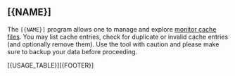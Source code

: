 ## [{NAME}]

The `[{NAME}]` program allows one to  manage and explore [monitor cache files](../../monitors/README.md). You may list cache entries, check for duplicate or invalid cache entries (and optionally remove them). Use the tool with caution and please make sure to backup your data before proceeding.

[{USAGE_TABLE}][{FOOTER}]
